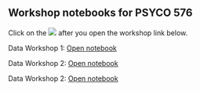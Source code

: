 ## Workshop notebooks for PSYCO 576

Click on the ![](https://colab.research.google.com/assets/colab-badge.svg) after you open the workshop link below.

Data Workshop 1: [Open notebook](https://github.com/simpleParadox/PSYCO-576-Fall-2020/blob/master/PSYCO_576_ML_for_Psychology_DW_1.ipynb)

Data Workshop 2: [Open notebook](https://github.com/simpleParadox/PSYCO-576-Fall-2020/blob/master/PSYCO_576_ML_for_Psychology_DW_2.ipynb)

Data Workshop 2: [Open notebook](https://github.com/simpleParadox/PSYCO-576-Fall-2020/blob/master/PSYCO_576_ML_for_Psychology_DW_3.ipynb)
